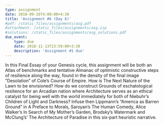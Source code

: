 ```yaml
---
type: assignment
date: 2018-09-26T4:00:00+4:30
title: 'Assignment #6 (Day 6)'
#pdf: /static_files/assignments/asg.pdf
#attachment: /static_files/assignments/asg.zip
#solutions: /static_files/assignments/asg_solutions.pdf
due_event: 
    type: due
    date: 2018-11-13T23:59:00+3:30
    description: 'Assignment #1 due'
---
```

In this Final Essay of your Genesis cycle, this assignment will be both an Atlas of benchmarks and tentative Almanac of optimistic constructive steps of resilience along the way, found in the density of the final image “Desolation” of Cole’s Course of Empire. How is The Next Nature of the Lawn to be envisioned? How do we construct Grounds of eschatological resilience for an Arcadian nation where Architecture serves as an ethical catalyst for being well with the world immediately for both of Niebuhr’s Children of Light and Darkness? Infuse then Lippmann’s “America as Barren Ground” in A Preface to Morals, Saroyan’s The Human Comedy, Alice Walker’s In Search of My Mother’s Garden, Brodsky’s Watermark and McClung’s’ The Architecture of Paradise in this six-part heuristic narrative.